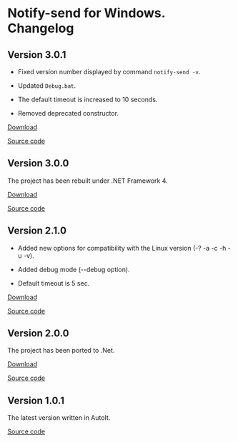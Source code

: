 # Notify-send for Windows. Changelog

## Version 3.0.1

* Fixed version number displayed by command `notify-send -v`.

* Updated `Debug.bat`.

* The default timeout is increased to 10 seconds.

* Removed deprecated constructor.

[Download](https://github.com/vaskovsky/notify-send/releases/download/v3.0.1/notify-send.exe.3.0.1.zip)

[Source code](https://github.com/vaskovsky/notify-send/tree/v3.0.1)

## Version 3.0.0

The project has been rebuilt under .NET Framework 4.

[Download](https://github.com/vaskovsky/notify-send/releases/download/v3.0.0/notify-send.exe.3.0.0.zip)

[Source code](https://github.com/vaskovsky/notify-send/tree/v3.0.0)

## Version 2.1.0

* Added new options for compatibility with the Linux version (-? -a -c -h -u -v).

* Added debug mode (--debug option).

* Default timeout is 5 sec.

[Download](https://github.com/vaskovsky/notify-send/releases/download/v2.1.1/notify-send.exe.2.1.1.zip)

[Source code](https://github.com/vaskovsky/notify-send/tree/v2.1.0)

## Version 2.0.0

The project has been ported to .Net.

[Download](https://github.com/vaskovsky/notify-send/releases/download/v2.1.0/notify-send.exe.2.1.0.zip)

[Source code](https://github.com/vaskovsky/notify-send/tree/v2.0.0)

## Version 1.0.1

The latest version written in AutoIt.

[Source code](https://github.com/vaskovsky/notify-send/tree/v1.0.1)
